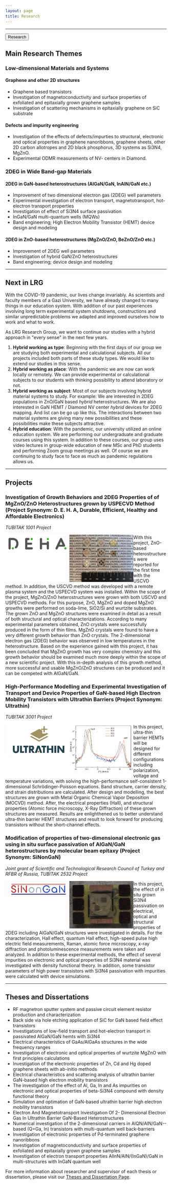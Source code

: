 ```yaml
---
layout: page
title: Research
---
```


---

<button class="button button4px">Research</button>

## Main Research Themes
### Low-dimensional Materials and Systems
#### Graphene and other 2D structures
* Graphene based transistors
* Investigation of magnetoconductivity and surface properties of exfoliated and epitaxially grown graphene samples
* Investigation of scattering mechanisms in epitaxially graphene on SiC substrate

#### Defects and impurity engineering
* Investigation of the effects of defects/impurties to structural, electronic and optical properties in graphene nanoribbons, graphene sheets, other 2D carbon allotropes and 2D black phosphorus, 3D systems as Si3N4, MgZnO.
* Experimental ODMR measurements of NV- centers in Diamond.

### 2DEG in Wide Band-gap Materials
#### 2DEG in GaN-based heterostructures (AlGaN/GaN, InAlN/GaN etc.)
* Improvement of two dimensional electron gas (2DEG) well parameters
* Experimental investigation of electron transport, magnetotransport, hot-electron transport properties
* Investigation of effect of Si3N4 surface passivation
* InGaN/GaN multi-quantum wells (MQWs)
* Band engineering; High Electron Mobility Transistor (HEMT) device design and modeling

#### 2DEG in ZnO-based heterostructures (MgZnO/ZnO, BeZnO/ZnO etc.)
* Improvement of 2DEG well parameters
* Investigation of hybrid GaN/ZnO heterostructures
* Band engineering; device design and modeling

---

## Next in LRG
With the COVID-19 pandemic, our lives change invariably. As scientists and faculty members of a Gazi University, we have already changed to many things in our education system. With addition of our past experiences involving long term experimental system shutdowns, constructions and similar unpredictable problems we adapted and improved ourselves how to work and what to work.

As LRG Research Group, we want to continue our studies with a hybrid approach in "every sense" in the next few years.

1. **Hybrid working as type**: Beginning with the first days of our group we are studying both experimental and calculational subjects. All our projects included both parts of these study types. We would like to extend our studies in this sense.
2. **Hybrid working as place**: With the pandemic we are now can work locally or remotely. We can provide experimental or calculational subjects to our students with thinking possibility to attend laboratory or not.
3. **Hybrid working as subject**: Most of our subjects involving hybrid material systems to study. For example: We are interested in 2DEG populations in ZnO/GaN based *hybrid* heterostructures. We are also interested in GaN HEMT / Diamond NV center *hybrid* devices for 2DEG mapping. And list can be go up like this. The interactions between two material systems are giving many new possibilities and these possibilities make these subjects attractive.
4. **Hybrid education**: With the pandemic, our university utilized an online education system. We are performing our undergraduate and graduate courses using this system. In addition to these courses, our group uses video lectures in group-wide education of new MSc and PhD students and performing Zoom group meetings as well. Of course we are continuing to study face to face as much as pandemic regulations allows us. 

---

## Projects

### Investigation of Growth Behaviors and 2DEG Properties of of MgZnO/ZnO Heterostructures grown by USPECVD Method (Project Synonym: D. E. H. A, Durable, Efficient, Healthy and Affordable Electronics)

*TUBITAK 1001 Project*

<img align="left" width="200" src="files/deha.png">

<img align="left" width="200" src="files/mgzno-proje.png">

With this project, ZnO-based heterostructures were reported for the first time with the USCVD method. In addition, the USCVD method was developed with a remote plasma system and the USPECVD system was installed. Within the scope of the project, MgZnO/ZnO heterostructures were grown with both USCVD and USPECVD methods. For this purpose, ZnO, MgZnO and doped MgZnO growths were performed on soda-lime, SiO2/Si and wurtzite substrates. The grown ZnO and MgZnO structures were examined in detail as a result of both structural and optical characterizations. According to many experimental parameters obtained, ZnO crystals were successfully produced in the form of thin films. MgZnO crystals were found to have a very different growth behavior than ZnO crystals. The 2-dimensional electron gas (2DEG) behavior was observed in low temperatures in the heterostructure. Based on the experience gained with this project, it has been concluded that MgZnO growth has very complex chemistry and this growth behavior should be examined much more deeply within the scope of a new scientific project. With this in-depth analysis of this growth method, more successful and usable MgZnO/ZnO structures can be produced and it can be competed with AlGaN/GaN. 

### High-Performance Modelling and Experimental Investigation of Transport and Device Properties of GaN-based High Electron Mobility Transistors with Ultrathin Barriers (Project Synonym: Ultrathin)

*TUBITAK 3001 Project*

<img align="left" width="200" src="files/ultrathin.png">

<img align="left" width="200" src="files/ultrathin-proje.png">

In this project, ultra-thin barrier HEMTs will be designed for different configurations including polarization, voltage and temperature variations, with solving the high-performance self-consistent 1-dimensional Schrödinger-Poisson equations. Band structure, carrier density, and strain distributions are calculated. After design and modelling, the best structures are grown with Metal Organic Chemical Vapor Deposition (MOCVD) method. After, the electrical properties (Hall), and structural properties (Atomic force microscopy, X-Ray Diffraction) of these grown structures are measured. Results are enlighthened us to better understand ultra-thin barrier HEMT structures and result to look forward for producing transistors without the short-channel effects. 

### Modification of properties of two-dimensional electronic gas using in situ surface passivation of AlGaN/GaN heterostructures by molecular beam epitaxy (Project Synonym: SiNonGaN)

*Joint grant of Scientific and Technological Research Council of Turkey and RFBR of Russia, TUBITAK 2532 Project*

<img align="left" width="200" src="files/sinongan.png">

<img align="left" width="200" src="files/rusya-proje.png">

In this project, the effect of in situ grown Si3N4 passivation on electrical, optical and structural properties of 2DEG including AlGaN/GaN structures were investigated in details. For the characterization, Hall effect, quantum Hall effect, high-speed pulse high electric field measurements, Raman, atomic force microscopy, x-ray diffraction and photoluminescence measurements were taken and analyzed. In addition to these experimental methods, the effect of several impurities on electronic and optical properties of Si3N4  material was investigated with density functional theory. In addition, some transistor parameters of high power transistors with Si3N4 passivation with impurities were calculated with device simulations. 

---

## Theses and Dissertations

* RF magnetron sputter system and passive circuit element resistor production and characterization
* Back side via hole etching application of SiC for GaN based field effect transistors
* Investigations of low-field transport and hot-electron transport in passivated AlGaN/GaN hemts with Si3N4
* Electrical characteristics of GaAs/AlGaAs structures in the wide frequency ranges
* Investigation of electronic and optical properties of wurtzite MgZnO with first principles calculations
* Investigation of the electronic properties of Zn, Cd and Hg doped graphene sheets with ab-initio methods
* Electrical characteristics and scattering analysis of ultrathin barrier GaN-based high electron mobility transistors
* The investigation of the effect of Al, Ga, In and As impurities on electronic and optical properties of beta-Si3N4 compound with density functional theory
* Simulation and optimation of GaN-based ultrathin barrier high electron mobility transistors
* Electron And Magnetotransport Investigatıon Of 2- Dimensional Electron Gas In Ultrathin Barrier GaN-Based Heterostructures
* Numerical investigation of the 2-dimensional carriers in AlQN/AlN/GaN--based (Q=Ga, In) transistors with multi-quantum well back-barriers
* Investigation of electronic properties of Pd-terminated graphene nanoribbons
* Investigation of magnetoconductivity and surface properties of exfoliated and epitaxially grown graphene samples
* Investigation of electron transport properties AllnN/AlN/(InGaN)/GaN in multi-structures with InGaN quantum well

For more information about researcher and supervisor of each thesis or dissertation, please visit our [Theses and Dissertation Page](theses-and-dissertations.md).
